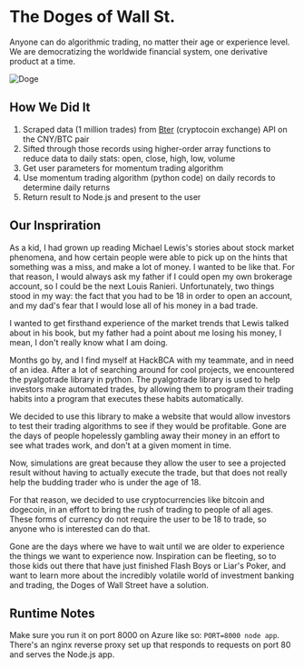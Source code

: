 # The Doges of Wall St.

Anyone can do algorithmic trading, no matter their age or experience level. We are democratizing the worldwide financial system, one derivative product at a time.

![Doge](https://i.imgur.com/byi1DAi.png?1)

## How We Did It
1. Scraped data (1 million trades) from [Bter](http://bter.com) (cryptocoin exchange) API on the CNY/BTC pair
2. Sifted through those records using higher-order array functions to reduce data to daily stats: open, close, high, low, volume
3. Get user parameters for momentum trading algorithm
4. Use momentum trading algorithm (python code) on daily records to determine daily returns
5. Return result to Node.js and present to the user

## Our Inspriration

As a kid, I had grown up reading Michael Lewis's stories about stock market phenomena, and how certain people were able to pick up on the hints that something was a miss, and make a lot of money. I wanted to be like that. For that reason, I would always ask my father if I could open my own brokerage account, so I could be the next Louis Ranieri. Unfortunately, two things stood in my way: the fact that you had to be 18 in order to open an account, and my dad's fear that I would lose all of his money in a bad trade.

I wanted to get firsthand experience of the market trends that Lewis talked about in his book, but my father had a point about me losing his money, I mean, I don't really know what I am doing.

Months go by, and I find myself at HackBCA with my teammate, and in need of an idea. After a lot of searching around for cool projects, we encountered the pyalgotrade library in python. The pyalgotrade library is used to help investors make automated trades, by allowing them to program their trading habits into a program that executes these habits automatically.

We decided to use this library to make a website that would allow investors to test their trading algorithms to see if they would be profitable. Gone are the days of people hopelessly gambling away their money in an effort to see what trades work, and don't at a given moment in time.

Now, simulations are great because they allow the user to see a projected result without having to actually execute the trade, but that does not really help the budding trader who is under the age of 18.

For that reason, we decided to use cryptocurrencies like bitcoin and dogecoin, in an effort to bring the rush of trading to people of all ages. These forms of currency do not require the user to be 18 to trade, so anyone who is interested can do that.

Gone are the days where we have to wait until we are older to experience the things we want to experience now. Inspiration can be fleeting, so to those kids out there that have just finished Flash Boys or Liar's Poker, and want to learn more about the incredibly volatile world of investment banking and trading, the Doges of Wall Street have a solution.

## Runtime Notes
Make sure you run it on port 8000 on Azure like so: `PORT=8000 node app`. There's an nginx reverse proxy set up that responds to requests on port 80 and serves the Node.js app.
